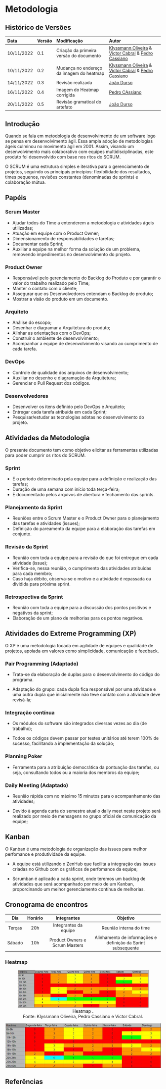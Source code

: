 # Metodologia

## Histórico de Versões

| Data       | Versão | Modificação                              | Autor                                                                                                                                                                |
| :--------- | :----- | :--------------------------------------- | :------------------------------------------------------------------------------------------------------------------------------------------------------------------- |
| 10/11/2022 | 0.1    | Criação da primeira versão do documento  | [Klyssmann Oliveira](https://github.com/klyssmannoliveira) & [Victor Cabral](https://github.com/victordscabral) & [Pedro Cassiano](https://github.com/PedroLucasCM) |
| 10/11/2022 | 0.2    | Mudança no endereço da imagem do heatmap | [Klyssmann Oliveira](https://github.com/klyssmannoliveira) & [Victor Cabral](https://github.com/victordscabral) & [Pedro Cassiano](https://github.com/PedroLucasCM)  |
| 14/11/2022 | 0.3    | Revisão realizada                        | [João Durso](https://github.com/jvsdurso)                                                                                                                             |
| 16/11/2022 | 0.4    | Imagem do Heatmap corrigida              | [Pedro CAssiano](https://github.com/@PedroLucasCM)                                                                                                                    |
| 20/11/2022 | 0.5   | Revisão gramatical do artefato | [João Durso](https://github.com/jvsdurso)| 

## Introdução

Quando se fala em metodologia de desenvolvimento de um software logo se pensa em desenvolvimento ágil. Essa ampla adoção de metodologias ágeis culminou no movimento ágil em 2001. Assim, visando um desenvolvimento mais colaborativo com equipes multidisciplinadas, este produto foi desenvolvido com base nos ritos do SCRUM.

O SCRUM é uma estrutura simples e iterativa para o gerenciamento de projetos, seguindo os principais princípios: flexibilidade dos resultados, times pequenos, revisões constantes (denominadas de sprints) e colaboração mútua.

## Papéis

### Scrum Master

- Ajudar todos do Time a entenderem a metodologia e atividades ágeis utilizadas;
- Atuação em equipe com o Product Owner;
- Dimensionamento de responsabilidades e tarefas;
- Documentar cada Sprint;
- Auxiliar a equipe na melhor forma da solução de um problema, removendo impedimentos no desenvolvimento do projeto.

### Product Owner

- Responsável pelo gerenciamento do Backlog do Produto e por garantir o valor do trabalho realizado pelo Time;
- Manter o contato com o cliente;
- Assegurar que os Desenvolvedores entendam o Backlog do produto;
- Mostrar a visão do produto em um documento.

### Arquiteto

- Análise do escopo;
- Desenhar e diagramar a Arquitetura do produto;
- Alinhar as orientações com o DevOps;
- Construir o ambiente de desenvolvimento;
- Acompanhar a equipe de desenvolvimento visando ao cumprimento de cada tarefa.

### DevOps

- Controle de qualidade dos arquivos de desenvolvimento;
- Auxiliar no desenho e diagramação da Arquitetura;
- Gerenciar o Pull Request dos códigos.

### Desenvolvedores

- Desenvolver os itens definido pelo DevOps e Arquiteto;
- Entregar cada tarefa atribuída em cada Sprint;
- Pesquisar/estudar as tecnologias adotas no desenvolvimento do projeto.

## Atividades da Metodologia

O presente documento tem como objetivo elicitar as ferramentas utilizadas para poder cumprir os ritos do SCRUM.

### Sprint

- É o período determinado pela equipe para a definição e realização das tarefas;
- Duração de uma semana com início toda terça-feira;
- É documentado pelos arquivos de abertura e fechamento das sprints.

### Planejamento da Sprint

- Reuniões entre o Scrum Master e o Product Owner para o planejamento das tarefas e atividades (issues);
- Definição do pareamento da equipe para a elaboração das tarefas em conjunto.

### Revisão da Sprint

- Reunião com toda a equipe para a revisão do que foi entregue em cada atividade (issue);
- Verifica-se, nessa reunião, o cumprimento das atividades atribuídas para cada membro;
- Caso haja débito, observa-se o motivo e a atividade é repassada ou dividida para próxima sprint.

### Retrospectiva da Sprint

- Reunião com toda a equipe para a discussão dos pontos positivos e negativos da sprint;
- Elaboração de um plano de melhorias para os pontos negativos.

## Atividades do Extreme Programming (XP)

O XP é uma metodologia focada em agilidade de equipes e qualidade de projetos, apoiada em valores como simplicidade, comunicação e feedback.

### Pair Programming (Adaptado)

- Trata-se da elaboração de duplas para o desenvolvimento do código do programa.

- Adaptação do grupo: cada dupla fica responsável por uma atividade e uma outra dupla que inicialmente não teve contato com a atividade deve revisá-la;

### Integração contínua

- Os módulos do software são integrados diversas vezes ao dia (de trabalho);

- Todos os códigos devem passar por testes unitários até terem 100% de sucesso, facilitando a implementação da solução;

### Planning Poker

- Ferramenta para a atribuição democrática da pontuação das tarefas, ou seja, consultando todos ou a maioria dos membros da equipe;

### Daily Meeting (Adaptado)

- Reunião rápida com no máximo 15 minutos para o acompanhamento das atividades;

- Devido à agenda curta do semestre atual o daily meet neste projeto será realizado por meio de mensagens no grupo oficial de comunicação da equipe;

## Kanban

O Kanban é uma metodologia de organização das issues para melhor perfomance e produtividade da equipe.

- A equipe está utilizando o ZenHub que facilita a integração das issues criadas no Github com os gráficos de perfomance da equipe;

- Scrumban é aplicado a cada sprint, onde teremos um backlog de atividades que será acompanhado por meio de um Kanban, proporcinando um melhor gerenciamento contínua de melhorias.

## Cronograma de encontros

|  Dia   | Horário |          Integrantes           |                           Objetivo                           |
| :----: | :-----: | :----------------------------: | :----------------------------------------------------------: |
| Terças |   20h   |     Integrantes da equipe      |                   Reunião interna do time                    |
| Sábado |   10h   | Product Owners e Scrum Masters | Alinhamento de informações e definição da Sprint subsequente |

### Heatmap

<figure>
  <img src="https://raw.githubusercontent.com/UnBArqDsw2022-2/2022.2_G4_IDotPet/master/docs/assets/heatmap_team.jpg" alt="Diagrama Causa e Efeito"/>
  <figcaption style="text-align:center">Heatmap
  .</figcaption>
  <figcaption style="text-align:center">Fonte: Klyssmann Oliveira, Pedro Cassiano e Victor Cabral.</figcaption>
</figure>

<p align = "center"> <img src="https://raw.githubusercontent.com/UnBArqDsw2022-2/2022.2_G4_IDotPet/master/docs/assets/heatmap_team.jpg"/> </p>

## Referências